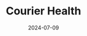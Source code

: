 ---  
layout: startup_page  
title: "Courier Health"  
id: "courierhealth.com"  
permalink: "/courierhealthcourierhealth.com07092024/"  
website: "https://www.courierhealth.com"  
funding_round: "Series A"  
funding_amount: "$16.5M"  
investors: "Norwest Venture Partners, Work-Bench"  
about: "Courier Health provides a patient-based CRM platform designed for life science companies to manage and personalize the patient journey. It connects disparate data sets for centralized patient management, workflow automation, and advanced analytics, improving patient starts and adherence to specialty medicines. The platform aims to address the challenge of high rates of patients discontinuing specialty medicine treatment."  
markets: "Healthtech, Biopharma, Medical, mHealth"  
hq: "New York, New York, United States"  
founded_year: "2021"  
linkedin: "https://www.linkedin.com/company/courierhealth"  
twitter: ""  
instagram: ""  
facebook: ""  
crunchbase: "https://www.crunchbase.com/organization/courier-health"  
pitchbook: ""  

date_display: "09-Jul-2024"  
date: "2024-07-09"

# SEO Optimization  
meta_title: "Courier Health - Series A Funding ($16.5M)"  
meta_description: "Courier Health, Courier Health provides a patient-based CRM platform designed for life science companies to manage and personalize the patient journey. It connects di..."  
meta_keywords: "Courier Health, Healthtech, Biopharma, Medical, mHealth, Series A funding"  
canonical_url: "https://startup.projectstartups.com/courierhealthcourierhealth.com07092024/"  
---